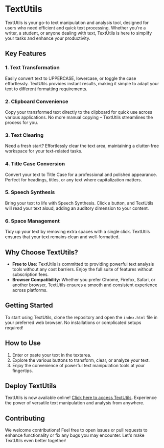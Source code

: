 # TextUtils

TextUtils is your go-to text manipulation and analysis tool, designed for users who need efficient and quick text processing. Whether you're a writer, a student, or anyone dealing with text, TextUtils is here to simplify your tasks and enhance your productivity.

## Key Features

### 1. Text Transformation

Easily convert text to UPPERCASE, lowercase, or toggle the case effortlessly. TextUtils provides instant results, making it simple to adapt your text to different formatting requirements.

### 2. Clipboard Convenience

Copy your transformed text directly to the clipboard for quick use across various applications. No more manual copying – TextUtils streamlines the process for you.

### 3. Text Clearing

Need a fresh start? Effortlessly clear the text area, maintaining a clutter-free workspace for your text-related tasks.

### 4. Title Case Conversion

Convert your text to Title Case for a professional and polished appearance. Perfect for headings, titles, or any text where capitalization matters.

### 5. Speech Synthesis

Bring your text to life with Speech Synthesis. Click a button, and TextUtils will read your text aloud, adding an auditory dimension to your content.

### 6. Space Management

Tidy up your text by removing extra spaces with a single click. TextUtils ensures that your text remains clean and well-formatted.

## Why Choose TextUtils?

- **Free to Use:** TextUtils is committed to providing powerful text analysis tools without any cost barriers. Enjoy the full suite of features without subscription fees.
- **Browser Compatibility:** Whether you prefer Chrome, Firefox, Safari, or another browser, TextUtils ensures a smooth and consistent experience across platforms.

## Getting Started

To start using TextUtils, clone the repository and open the `index.html` file in your preferred web browser. No installations or complicated setups required!

## How to Use

1. Enter or paste your text in the textarea.
2. Explore the various buttons to transform, clear, or analyze your text.
3. Enjoy the convenience of powerful text manipulation tools at your fingertips.

## Deploy TextUtils

TextUtils is now available online! [Click here to access TextUtils](https://jnvshubham7.github.io/TextUtils/). Experience the power of versatile text manipulation and analysis from anywhere.

## Contributing

We welcome contributions! Feel free to open issues or pull requests to enhance functionality or fix any bugs you may encounter. Let's make TextUtils even better together!